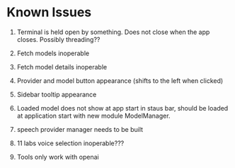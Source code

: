 # Known Issues

1. Terminal is held open by something. Does not close when the app closes. Possibly threading??

2. Fetch models inoperable

3. Fetch model details inoperable

4. Provider and model button appearance (shifts to the left when clicked)

5. Sidebar tooltip appearance

6. Loaded model does not show at app start in staus bar, should be loaded 
at application start with new module ModelManager.

7. speech provider manager needs to be built

8. 11 labs voice selection inoperable???

10. Tools only work with openai



